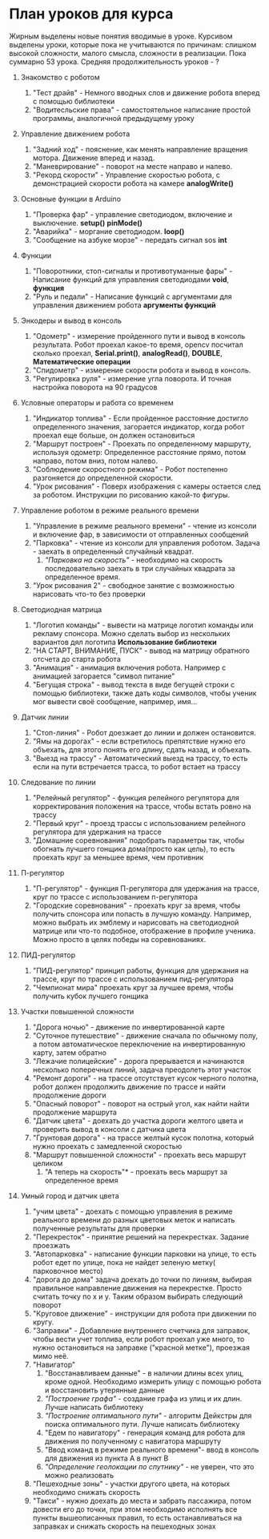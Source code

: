 # План уроков для курса

Жирным выделены новые понятия вводимые в уроке.
Курсивом выделены уроки, которые пока не учитываются по причинам: слишком высокой сложности, малого смысла, сложности в реализации.
Пока суммарно 53 урока. Средняя продолжительность уроков - ?


1. Знакомство с роботом
	1. "Тест драйв" - Немного вводных слов и движение робота вперед с помощью библиотеки
	2. "Водитесльские права" - самостоятельное написание простой программы, аналогичной предыдущему уроку


2. Управление движением робота
	1. "Задний ход" - пояснение, как менять направление вращения мотора. Движение вперед и назад. 
	2. "Маневрирование" - поворот на месте направо и налево. 
	3. "Рекорд скорости" - Управление скоростью робота, с демонстрацией скорости робота на камере **analogWrite()** 

3. Основные функции в Arduino
	1. "Проверка фар" - управление светодиодом, включение и выключение. **setup()** **pinMode()** 
	2. "Аварийка" - моргание светодиодом.  **loop()**
	3. "Сообщение на азбуке морзе" - передать сигнал sos **int**


4. Функции
	1. "Поворотники, стоп-сигналы и противотуманные фары" - Написание функций для управления светодиодами **void**, **функция**
	2. "Руль и педали" - Написание функций с аргументами для управления движением робота **аргументы функций**

5. Энкодеры и вывод в консоль
	1. "Одометр" - измерение пройденного пути и вывод в консоль результата. Робот проехал какое-то время, opencv посчитал сколько проехал, **Serial.print()**, **analogRead()**, **DOUBLE**, **Математические операции**
	2. "Спидометр" - измерение скорости робота и вывод в консоль.
	3. "Регулировка руля" -  измерение угла поворота. И точная настройка поворота на 90 градусов

6. Условные операторы и работа со временем
	1. "Индикатор топлива" - Если пройденное расстояние достигло определенного значения, загорается индикатор, когда робот проехал еще больше, он должен остановиться
	2. "Маршрут построен" - Проехать по определенному маршруту, используя одометр: Определенное расстояние прямо, потом направо, потом вниз, потом налево.
	3. "Соблюдение скоростного режима" - Робот постепенно разгоняется до определенной скорости.
	4. "Урок рисования" - Поверх изображения с камеры остается след за роботом. Инструкции по рисованию какой-то фигуры.	

7. Управление роботом в режиме реального времени
	1. "Управление в режиме реального времени" - чтение из консоли и включение фар, в зависимости от отправленных сообщений
	2. "Парковка" - чтение из консоли для управления роботом. Задача - заехать в определенный случайный квадрат.	
		1. *"Парковка на скорость"* - необходимо на скорость последовательно заехать в три случайных квадрата за определенное время.	
	3. "Урок рисования 2" - свободное занятие с возможностью нарисовать что-то без проверки

8. Светодиодная матрица
	1. "Логотип команды" - вывести на матрице логотип команды или рекламу спонсора. Можно сделать выбор из нескольких вариантов дял логотипа **Использование библиотеки**
	2. "НА СТАРТ, ВНИМАНИЕ, ПУСК" - вывод на матрицу обратного отсчета до старта робота 
	3. "Анимация" - анимация включения робота. Например с анимацией загорается "символ питание"
	4. "Бегущая строка" - вывод текста в виде бегущей строки с помощью библиотеки, также дать коды символов, чтобы ученик мог вывести своё сообщение, например, имя...

9. Датчик линии
	1. "Стоп-линия" - Робот доезжает до линии и должен остановится. 
	2. "Ямы на дорогах" - если встретилось препятствие нужно  его объехать, для этого понять его длину, сдать назад, и объехать.
	3. "Выезд на трассу" - Автоматический выезд на трассу, то есть если на пути встречается трасса, то робот встает на трассу

10. Следование по линии
	1. "Релейный регулятор" - функция релейного регулятора для корректирования положения на трассе, чтобы встать ровно на трассу
	2. "Первый круг" - проезд трассы с использованием релейного регулятора для удержания на трассе
	3. "Домашние соревнования" подобрать параметры так, чтобы обогнать лучшего гонщика дома(просто как цель), то есть проехать круг за меньшее время, чем противник

11. П-регулятор
	1. "П-регулятор" - функция П-регулятора для удержания на трассе, круг по трассе с использованием п-регулятора
	2. "Городские соревнования" - проехать круг за время, чтобы получить спонсора или попасть в лучшую команду. Например, можно выбрать их эмблему и нарисовать на светодиодной матрице или что-то подобное, отображение в профиле ученика. Можно просто в целях победы на соревнованиях.

12. ПИД-регулятор
	1. "ПИД-регулятор" принцип работы, функция для удержания на трассе, круг по трассе с использованием пид-регулятора
	2. "Чемпионат мира" проехать круг за лучшее время, чтобы получить кубок лучшего гонщика

13. Участки повышенной сложности
	1. "Дорога ночью" - движение по инвертированной карте
	2. "Суточное путешествие" - движение сначала по обычному полу, а потом автоматическое переключение на инвертированную карту, затем обратно
	3. "Лежачие полицейские" - дорога прерывается и начинаются несколько поперечных линий, задача преодолеть этот участок
	4. "Ремонт дороги" - на трассе отсутствует кусок черного полотна, робот должен продолжить движение по трассе и найти продолжение дороги
	5. "Опасный поворот" - поворот на острый угол, как найти найти продолжение маршрута
	6. "Датчик цвета" - доехать до участка дороги желтого цвета и проверить вывод в консоли с датчика цвета
	7. "Грунтовая дорога" - на трассе желтый кусок полотна, который нужно проехать с замедленной скоростью
	8. "Маршрут повышенной сложности" - проехать весь маршрут целиком
		1. "А теперь на скорость"* - проехать весь маршрут за определенное время


14. Умный город и датчик цвета
	1. "учим цвета" - доехать с помощью управления в режиме реального времени до разных цветовых меток и написать полученные результаты для проверки
	2. "Перекресток" - принятие решений на перекрестках. Задание проезжать  
	3. "Автопарковка" - написание функции парковки на улице, то есть робот едет по улице, пока не найдет зеленую метку( парковочное место)
	4. "дорога до дома" задача доехать до точки по линиям, выбирая правильное направление движения на перекрестке. Просто считать точку по x и y. Таким образом выбирать следующий поворот
	5. "Круговое движение" - инструкции для робота при движении по кругу.
	6. "Заправки" - Добавление внутреннего счетчика для заправок, чтобы вести учет топлива, если робот проехал уже много, то нужно остановиться на заправке ("красной метке"), проезжая мимо неё.
	7. "Навигатор"
		1. "Восстанавливаем данные" - в наличии длины всех улиц, кроме одной. Необходимо измерить улицу с помощью робота и восстановить утерянные данные
		2. *"Построение графа"* - создание графа из улиц и их длин. Лучше написать библиотеку
		3. *"Построение оптимального пути"* - алгоритм Дейкстры для поиска оптимального пути. Лучше написать библиотеку
		4. "Едем по навигатору" - генерация команд для робота для движения по полученному с навигатора маршруту
		5. "Ввод команд в режиме реального времени"- ввод в консоль для движения из пункта A в пункт B
		6. *"Определение геолокации по спутнику"* -  не уверен, что это можно реализовать
	8. "Пешеходные зоны" - участки другого цвета, на которых необходимо снижать скорость
	9. "Такси" - нужно доехать до места и забрать пассажира, потом довести его до точки, при этом необходимо исполнять все пункты вышеописанных правил, то есть останавливаться на заправках и снижать скорость на пешеходных зонах
	   
